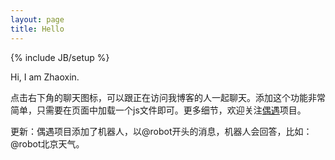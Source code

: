 ```yaml
---
layout: page
title: Hello
---
```

{% include JB/setup %}

Hi, I am Zhaoxin.  
  
点击右下角的聊天图标，可以跟正在访问我博客的人一起聊天。添加这个功能非常简单，只需要在页面中加载一个js文件即可。更多细节，欢迎关注[偶遇](http://xpro.im/)项目。

更新：偶遇项目添加了机器人，以@robot开头的消息，机器人会回答，比如：@robot北京天气。
